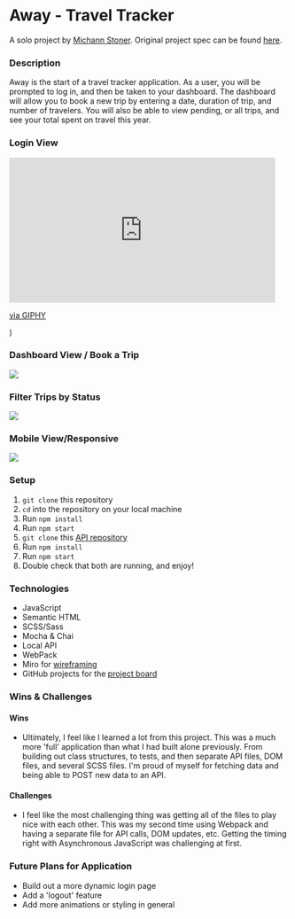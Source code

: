 # Away - Travel Tracker
A solo project by [Michann Stoner](https://github.com/michannstoner). Original project spec can be found [here](https://frontend.turing.edu/projects/travel-tracker.html).

### Description
Away is the start of a travel tracker application. As a user, you will be prompted to log in, and then be taken to your dashboard. The dashboard will allow you to book a new trip by entering a date, duration of trip, and number of travelers. You will also be able to view pending, or all trips, and see your total spent on travel this year. 



### Login View 
<iframe src="https://giphy.com/embed/vcRbt9njUazLRqRxB8" width="480" height="262" frameBorder="0" class="giphy-embed" allowFullScreen></iframe><p><a href="https://giphy.com/gifs/vcRbt9njUazLRqRxB8">via GIPHY</a></p>)

### Dashboard View / Book a Trip
![](https://media.giphy.com/media/s3BLLdZzZULWzg8DZg/giphy.gif)

### Filter Trips by Status 
![](https://media.giphy.com/media/susnaVI5yLZAUNiMzo/giphy.gif)

### Mobile View/Responsive 
![](https://media.giphy.com/media/i1QhQmlurVwql4N0c3/giphy.gif)

### Setup 
1. `git clone` this repository
2. `cd` into the repository on your local machine
3. Run `npm install` 
4. Run `npm start`
5. `git clone` this [API repository](https://github.com/turingschool-examples/travel-tracker-api)
6. Run `npm install`
7. Run `npm start`
8. Double check that both are running, and enjoy!

### Technologies 
- JavaScript
- Semantic HTML 
- SCSS/Sass
- Mocha & Chai
- Local API
- WebPack
- Miro for [wireframing](https://miro.com/app/board/o9J_lNdlWV8=/)
- GitHub projects for the [project board](https://github.com/michannstoner/travel-tracker/projects/1)

### Wins & Challenges 

#### Wins 
- Ultimately, I feel like I learned a lot from this project. This was a much more 'full' application than what I had built alone previously. From building out class structures, to tests, and then separate API files, DOM files, and several SCSS files. I'm proud of myself for fetching data and being able to POST new data to an API. 

#### Challenges 
- I feel like the most challenging thing was getting all of the files to play nice with each other. This was my second time using Webpack and having a separate file for API calls, DOM updates, etc. Getting the timing right with Asynchronous JavaScript was challenging at first. 


### Future Plans for Application
- Build out a more dynamic login page
- Add a 'logout' feature 
- Add more animations or styling in general
